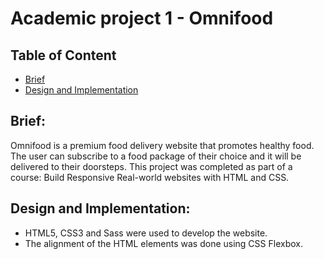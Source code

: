 # Academic project 1 - Omnifood
## Table of Content
* [Brief](#Brief)
* [Design and Implementation](#Design-and-Implementation)

## Brief:  
Omnifood is a premium food delivery website that promotes healthy food. The user can subscribe to a food package of their choice and it will be delivered to their doorsteps. This project was completed as part of a course: Build Responsive Real-world websites with HTML and CSS.

## Design and Implementation:
*	HTML5, CSS3 and Sass were used to develop the website. 
*	The alignment of the HTML elements was done using CSS Flexbox.
